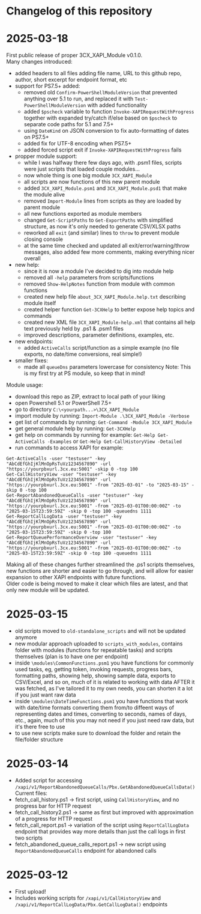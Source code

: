 # Changelog of this repository

# 2025-03-18
First public release of proper 3CX_XAPI_Module v0.1.0.  
Many changes introduced:  
- added headers to all files adding file name, URL to this github repo, author, short excerpt for endpoint format, etc
- support for PS7.5+ added:
	- removed old `Confirm-PowerShellModuleVersion` that prevented anything over 5.1 to run, and replaced it with `Test-PowerShellModuleVersion` with added functionality
 	- added `$pscheck` variable to function `Invoke-XAPIRequestWithProgress` together with expanded try/catch if/else based on `$pscheck` to separate code paths for 5.1 and 7.5+
  	- using `DateKind` on JSON conversion to fix auto-formatting of dates on PS7.5+
  	- added fix for UTF-8 encoding when PS7.5+
  	- added forced script exit if `Invoke-XAPIRequestWithProgress` fails
- propper module support:
	- while I was halfway there few days ago, with .psm1 files, scripts were just scripts that loaded couple modules...
 	- now whole thing is one big module `3CX_XAPI_Module`
 	- all scripts are now functions of this new parent module
  	- added `3CX_XAPI_Module.psm1` and `3CX_XAPI_Module.psd1` that make the module alive
  	- removed `Import-Module` lines from scripts as they are loaded by parent module
  	- all new functions exported as module members
  	- changed `Get-ScriptPaths` to `Get-ExportPaths` with simplified structure, as now it's only needed to generate CSV/XLSX paths
  	- reworked all `exit` (and similar) lines to `throw` to prevent module closing console
  	- at the same time checked and updated all exit/error/warning/throw messages, also added few more comments, making everything nicer overall
 - new help:
 	- since it is now a module I've decided to dig into module help
  	- removed all `-help` parameters from scripts/functions
   	- removed `Show-HelpNotes` function from module with common functions
   	- created new help file `about_3CX_XAPI_Module.help.txt` describing module itself
   	- created helper function `Get-3CXHelp` to better expose help topics and commands
   	- created new XML file `3CX_XAPI_Module-help.xml` that contains all help text previously held by .ps1 & .psm1 files
   	- improved descriptions, parameter definitions, examples, etc.
 - new endpoints:
 	- added `ActiveCalls` script/function as a simple example (no file exports, no date/time conversions, real simple!)
 - smaller fixes:
 	- made all `queueDns` parameters lowercase for consistency
Note: This is my first try at PS module, so keep that in mind!  
  
Module usage:  
- download this repo as ZIP, extract to local path of your liking
- open Powershell 5.1 or PowerShell 7.5+
- go to directory `C:\<yourpath...>\3CX_XAPI_Module`
- import module by running: `Import-Module .\3CX_XAPI_Module -Verbose`
- get list of commands by running: `Get-Command -Module 3CX_XAPI_Module`
- get general module help by running: `Get-3CXHelp`
- get help on commands by running for example: `Get-Help Get-ActiveCalls -Examples` or `Get-Help Get-CallHistoryView -Detailed`
- run commands to access XAPI for example:
```
Get-ActiveCalls -user "testuser" -key "AbCdEfGhIjKlMnOpRsTuVz1234567890" -url "https://yourpbxurl.3cx.eu:5001" -skip 0 -top 100
Get-CallHistoryView -user "testuser" -key "AbCdEfGhIjKlMnOpRsTuVz1234567890" -url "https://yourpbxurl.3cx.eu:5001" -from "2025-03-01" -to "2025-03-15" -skip 0 -top 100
Get-ReportAbandonedQueueCalls -user "testuser" -key "AbCdEfGhIjKlMnOpRsTuVz1234567890" -url "https://yourpbxurl.3cx.eu:5001" -from "2025-03-01T00:00:00Z" -to "2025-03-15T23:59:59Z" -skip 0 -top 100 -queuedns 1111
Get-ReportCallLogData -user "testuser" -key "AbCdEfGhIjKlMnOpRsTuVz1234567890" -url "https://yourpbxurl.3cx.eu:5001" -from "2025-03-01T00:00:00Z" -to "2025-03-15T23:59:59Z" -skip 0 -top 100
Get-ReportQueuePerformanceOverview -user "testuser" -key "AbCdEfGhIjKlMnOpRsTuVz1234567890" -url "https://yourpbxurl.3cx.eu:5001" -from "2025-03-01T00:00:00Z" -to "2025-03-15T23:59:59Z" -skip 0 -top 100 -queuedns 1111
```
Making all of these changes further streamlined the .ps1 scripts themselves, new functions are shorter and easier to go through, and will allow for easier expansion to other XAPI endpoints with future functions.  
Older code is being moved to make it clear which files are latest, and that only new module will be updated.  
# 2025-03-15
- old scripts moved to `old-standalone_scripts` and will not be updated anymore
- new modular approach uploaded to `scripts_with_modules`, contains folder with modules (functions for repeatable tasks) and scripts themselves (plan is to have one per endpoint)
- inside `\modules\CommonFunctions.psm1` you have functions for commonly used tasks, eg, getting token, invoking requests, progress bars, formatting paths, showing help, showing sample data, exports to CSV/Excel, and so on, much of it is related to working with data AFTER it was fetched, as I've tailored it to my own needs, you can shorten it a lot if you just want raw data
- inside `\modules\DateTimeFunctions.psm1` you have functions that work with date/time formats converting them from/to diffeent ways of representing dates and times, converting to seconds, names of days, etc., again, much of this you may not need if you just need raw data, but it's there free to use
- to use new scripts make sure to download the folder and retain the file/folder structure
# 2025-03-14
- Added script for accessing `/xapi/v1/ReportAbandonedQueueCalls/Pbx.GetAbandonedQueueCallsData()`
Current files:  
- fetch_call_history.ps1 -> first script, using `CallHistoryView`, and no progress bar for HTTP request
- fetch_call_history2.ps1 -> same as first but improved with approximation of a progress for HTTP request
- fetch_call_report.ps1 -> variation of the script using `ReportCallLogData` endpoint that provides way more details than just the call logs in first two scripts
- fetch_abandoned_queue_calls_report.ps1 -> new script using `ReportAbandonedQueueCalls` endpoint for abandoned calls
# 2025-03-12
- First upload!
- Includes working scripts for `/xapi/v1/CallHistoryView` and `/xapi/v1/ReportCallLogData/Pbx.GetCallLogData()` endpoints
  
